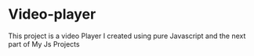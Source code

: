 # Video-player
This project is a video Player I created using pure Javascript and the next part of My Js Projects
